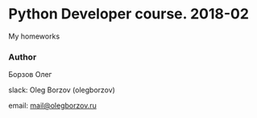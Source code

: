 # Python Developer course. 2018-02
My homeworks

### Author
Борзов Олег

slack: Oleg Borzov (olegborzov)

email: mail@olegborzov.ru
